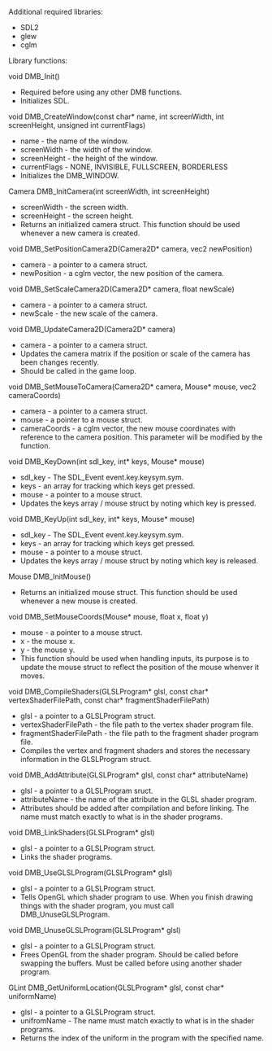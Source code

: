 Additional required libraries:
  - SDL2
  - glew
  - cglm

Library functions:

void DMB_Init()
  - Required before using any other DMB functions.
  - Initializes SDL.

void DMB_CreateWindow(const char* name, int screenWidth, int screenHeight, unsigned int currentFlags)
  - name - the name of the window.
  - screenWidth - the width of the window.
  - screenHeight - the height of the window.
  - currentFlags - NONE, INVISIBLE, FULLSCREEN, BORDERLESS
  - Initializes the DMB_WINDOW.

Camera DMB_InitCamera(int screenWidth, int screenHeight)
  - screenWidth - the screen width.
  - screenHeight - the screen height.
  - Returns an initialized camera struct. This function should be used whenever a new camera is created.

void DMB_SetPositionCamera2D(Camera2D* camera, vec2 newPosition)
  - camera - a pointer to a camera struct.
  - newPosition - a cglm vector, the new position of the camera.

void DMB_SetScaleCamera2D(Camera2D* camera, float newScale)
  - camera - a pointer to a camera struct.
  - newScale - the new scale of the camera.

void DMB_UpdateCamera2D(Camera2D* camera)
  - camera - a pointer to a camera struct.
  - Updates the camera matrix if the position or scale of the camera has been changes recently.
  - Should be called in the game loop.

void DMB_SetMouseToCamera(Camera2D* camera, Mouse* mouse, vec2 cameraCoords)
  - camera - a pointer to a camera struct.
  - mouse - a pointer to a mouse struct.
  - cameraCoords - a cglm vector, the new mouse coordinates with reference to the camera position. This parameter will be modified by the function.

void DMB_KeyDown(int sdl_key, int* keys, Mouse* mouse)
  - sdl_key - The SDL_Event event.key.keysym.sym.
  - keys - an array for tracking which keys get pressed.
  - mouse - a pointer to a mouse struct.
  - Updates the keys array / mouse struct by noting which key is pressed.

void DMB_KeyUp(int sdl_key, int* keys, Mouse* mouse)
  - sdl_key - The SDL_Event event.key.keysym.sym.
  - keys - an array for tracking which keys get pressed.
  - mouse - a pointer to a mouse struct.
  - Updates the keys array / mouse struct by noting which key is released.

Mouse DMB_InitMouse()
  - Returns an initialized mouse struct. This function should be used whenever a new mouse is created.

void DMB_SetMouseCoords(Mouse* mouse, float x, float y)
  - mouse - a pointer to a mouse struct.
  - x - the mouse x.
  - y - the mouse y.
  - This function should be used when handling inputs, its purpose is to update the mouse struct to reflect the position of the mouse whenver it moves.

void DMB_CompileShaders(GLSLProgram* glsl, const char* vertexShaderFilePath, const char* fragmentShaderFilePath)
  - glsl - a pointer to a GLSLProgram struct.
  - vertexShaderFilePath - the file path to the vertex shader program file.
  - fragmentShaderFilePath - the file path to the fragment shader program file.
  - Compiles the vertex and fragment shaders and stores the necessary information in the GLSLProgram struct.

void DMB_AddAttribute(GLSLProgram* glsl, const char* attributeName)
  - glsl - a pointer to a GLSLProgram sruct.
  - attributeName - the name of the attribute in the GLSL shader program.
  - Attributes should be added after compilation and before linking. The name must match exactly to what is in the shader programs.

void DMB_LinkShaders(GLSLProgram* glsl)
  - glsl - a pointer to a GLSLProgram struct.
  - Links the shader programs.

void DMB_UseGLSLProgram(GLSLProgram* glsl)
  - glsl - a pointer to a GLSLProgram struct.
  - Tells OpenGL which shader program to use. When you finish drawing things with the shader program, you must call DMB_UnuseGLSLProgram.

void DMB_UnuseGLSLProgram(GLSLProgram* glsl)
  - glsl - a pointer to a GLSLProgram struct.
  - Frees OpenGL from the shader program. Should be called before swapping the buffers. Must be called before using another shader program.

GLint DMB_GetUniformLocation(GLSLProgram* glsl, const char* uniformName)
  - glsl - a pointer to a GLSLProgram struct.
  - unifromName - The name must match exactly to what is in the shader programs.
  - Returns the index of the uniform in the program with the specified name.
